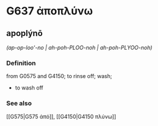 # G637 ἀποπλύνω

## apoplýnō

_(ap-op-loo'-no | ah-poh-PLOO-noh | ah-poh-PLYOO-noh)_

### Definition

from G0575 and G4150; to rinse off; wash; 

- to wash off

### See also

[[G575|G575 ἀπό]], [[G4150|G4150 πλύνω]]

